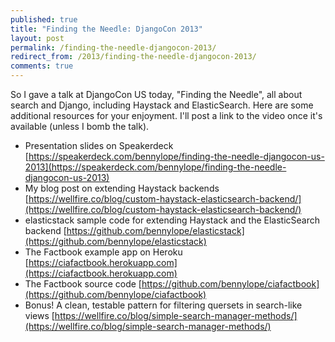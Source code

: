 ```yaml
---
published: true
title: "Finding the Needle: DjangoCon 2013"
layout: post
permalink: /finding-the-needle-djangocon-2013/
redirect_from: /2013/finding-the-needle-djangocon-2013/
comments: true
---
```


So I gave a talk at DjangoCon US today, "Finding the Needle", all about
search and Django, including Haystack and ElasticSearch. Here are some
additional resources for your enjoyment. I'll post a link to the video
once it's available (unless I bomb the talk).

* Presentation slides on Speakerdeck
  [https://speakerdeck.com/bennylope/finding-the-needle-djangocon-us-2013](https://speakerdeck.com/bennylope/finding-the-needle-djangocon-us-2013)
* My blog post on extending Haystack backends
  [https://wellfire.co/blog/custom-haystack-elasticsearch-backend/](https://wellfire.co/blog/custom-haystack-elasticsearch-backend/)
* elasticstack sample code for extending Haystack and the ElasticSearch
  backend [https://github.com/bennylope/elasticstack](https://github.com/bennylope/elasticstack)
* The Factbook example app on Heroku
  [https://ciafactbook.herokuapp.com](https://ciafactbook.herokuapp.com)
* The Factbook source code
  [https://github.com/bennylope/ciafactbook](https://github.com/bennylope/ciafactbook)
* Bonus! A clean, testable pattern for filtering quersets in search-like
  views [https://wellfire.co/blog/simple-search-manager-methods/](https://wellfire.co/blog/simple-search-manager-methods/)
